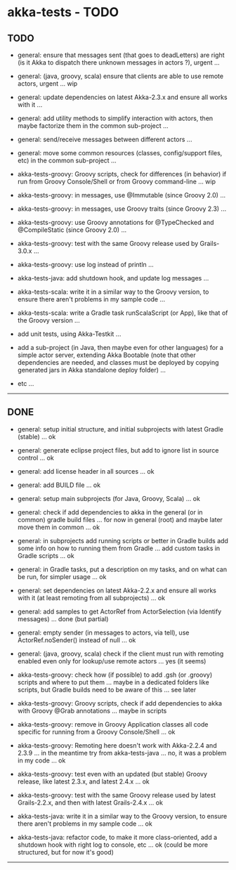 akka-tests - TODO
=================

TODO
----
- general: ensure that messages sent (that goes to deadLetters) are right (is it Akka to dispatch there unknown messages in actors ?), urgent ...
- general: (java, groovy, scala) ensure that clients are able to use remote actors, urgent ... wip
- general: update dependencies on latest Akka-2.3.x and ensure all works with it ...
- general: add utility methods to simplify interaction with actors, then maybe factorize them in the common sub-project ...
- general: send/receive messages between different actors ...
- general: move some common resources (classes, config/support files, etc) in the common sub-project ...

- akka-tests-groovy: Groovy scripts, check for differences (in behavior) if run from Groovy Console/Shell or from Groovy command-line ... wip
- akka-tests-groovy: in messages, use @Immutable (since Groovy 2.0) ...
- akka-tests-groovy: in messages, use Groovy traits (since Groovy 2.3) ...
- akka-tests-groovy: use Groovy annotations for @TypeChecked and @CompileStatic (since Groovy 2.0) ...
- akka-tests-groovy: test with the same Groovy release used by Grails-3.0.x ...
- akka-tests-groovy: use log instead of println ...

- akka-tests-java: add shutdown hook, and update log messages ...

- akka-tests-scala: write it in a similar way to the Groovy version, to ensure there aren't problems in my sample code ...
- akka-tests-scala: write a Gradle task runScalaScript (or App), like that of the Groovy version ...

- add unit tests, using Akka-Testkit ...

- add a sub-project (in Java, then maybe even for other languages) for a simple actor server, extending Akka Bootable (note that other dependencies are needed, and classes must be deployed by copying generated jars in Akka standalone deploy folder) ...


- etc ...

---------------


DONE
----
- general: setup initial structure, and initial subprojects with latest Gradle (stable) ... ok
- general: generate eclipse project files, but add to ignore list in source control ... ok
- general: add license header in all sources ... ok
- general: add BUILD file ... ok
- general: setup main subprojects (for Java, Groovy, Scala) ... ok
- general: check if add dependencies to akka in the general (or in common) gradle build files ... for now in general (root) and maybe later move them in common ... ok
- general: in subprojects add running scripts or better in Gradle builds add some info on how to running them from Gradle ... add custom tasks in Gradle scripts ...  ok
- general: in Gradle tasks, put a description on my tasks, and on what can be run, for simpler usage ... ok
- general: set dependencies on latest Akka-2.2.x and ensure all works with it (at least remoting from all subprojects) ... ok
- general: add samples to get ActorRef from ActorSelection (via Identify messages) ... done (but partial)
- general: empty sender (in messages to actors, via tell), use ActorRef.noSender() instead of null ... ok
- general: (java, groovy, scala) check if the client must run with remoting enabled even only for lookup/use remote actors ... yes (it seems)

- akka-tests-groovy: check how (if possible) to add .gsh (or .groovy) scripts and where to put them ... maybe in a dedicated folders like scripts, but Gradle builds need to be aware of this ... see later
- akka-tests-groovy: Groovy scripts, check if add dependencies to akka with Groovy @Grab annotations ... maybe in scripts
- akka-tests-groovy: remove in Groovy Application classes all code specific for running from a Groovy Console/Shell ... ok
- akka-tests-groovy: Remoting here doesn't work with Akka-2.2.4 and 2.3.9 ... in the meantime try from akka-tests-java ... no, it was a problem in my code ... ok
- akka-tests-groovy: test even with an updated (but stable) Groovy release, like latest 2.3.x, and latest 2.4.x ... ok
- akka-tests-groovy: test with the same Groovy release used by latest Grails-2.2.x, and then with latest Grails-2.4.x ... ok

- akka-tests-java: write it in a similar way to the Groovy version, to ensure there aren't problems in my sample code ... ok
- akka-tests-java: refactor code, to make it more class-oriented, add a shutdown hook with right log to console, etc ... ok (could be more structured, but for now it's good)


---------------
